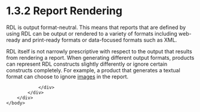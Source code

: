 <html dir="LTR" xmlns:mshelp="http://msdn.microsoft.com/mshelp" xmlns:ddue="http://ddue.schemas.microsoft.com/authoring/2003/5" xmlns:xlink="http://www.w3.org/1999/xlink" xmlns:tool="http://www.microsoft.com/tooltip">
    <head>
        <meta http-equiv="Content-Type" content="text/html; CHARSET=utf-8"></meta>
        <meta name="save" content="history"></meta>
        <title>1.3.2 Report Rendering</title>
        <xml>
            <mshelp:toctitle title="1.3.2 Report Rendering"></mshelp:toctitle>
            <mshelp:rltitle title="[MS-RDL]: Report Rendering"></mshelp:rltitle>
            <mshelp:keyword index="A" term="c8f948e7-1326-4929-b3c8-97d1f13fc26a"></mshelp:keyword>
            <mshelp:attr name="DCSext.ContentType" value="open specification"></mshelp:attr>
            <mshelp:attr name="AssetID" value="c8f948e7-1326-4929-b3c8-97d1f13fc26a"></mshelp:attr>
            <mshelp:attr name="TopicType" value="kbRef"></mshelp:attr>
            <mshelp:attr name="DCSext.Title" value="[MS-RDL]: Report Rendering" />
        </xml>
    </head>
    <body>
        <div id="header">
            <h1 class="heading">1.3.2 Report Rendering</h1>
        </div>
        <div id="mainSection">
            <div id="mainBody">
                <div id="allHistory" class="saveHistory"></div>
                <div id="sectionSection0" class="section" name="collapseableSection">
                    

<p>RDL is output format-neutral. This means that reports that
are defined by using RDL can be output or rendered to a variety of formats
including web-ready and print-ready formats or data-focused formats such as
XML.</p>

<p>RDL itself is not narrowly prescriptive with respect to the
output that results from rendering a report. When generating different output
formats, products can represent RDL constructs slightly differently or ignore
certain constructs completely. For example, a product that generates a textual
format can choose to ignore <a href="b2482b3f-74ab-4ca8-a9e5-c07955011743.md#gt_d6b55d1e-aea6-4b7e-a23d-c0de845e0b50">images</a>
in the report.</p>


                </div>
            </div>
        </div>
    </body>
</html>